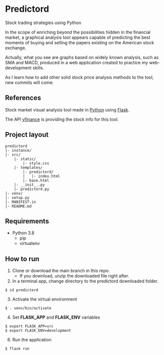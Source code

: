 # Predictord

Stock trading strategies using Python

In the scope of enriching beyond the possibilities hidden in the financial market, a graphical analysis tool appears capable of predicting the best moments of buying and selling the papers existing on the American stock exchange.

Actually, what you see are graphs based on widely known analysis, such as SMA and MACD, produced in a web application created to practice my web-development skills.

As I learn how to add other solid stock price analysis methods to the tool, new commits will come.

## References
Stock market visual analysis tool made in [Python](https://www.python.org/) using [Flask](https://flask.palletsprojects.com/en/1.1.x/).

The API [yfinance](https://pypi.org/project/yfinance/) is providing the stock info for this tool.

## Project layout
    predictord
    |- instance/
    |- src/
        |- static/
            |- style.css
        |- templates/
            |- predictord/
            |   |- index.html
            |- base.html
        |- __init__.py
        |- predictord.py
    |- venv/
    |- setup.py
    |- MANIFEST.in
    |- README.md

## Requirements

- Python 3.8
    - pip  
    - virtualenv

## How to run

1. Clone or download the main branch in this repo.
    - If you download, unzip the downloaded file right after.
2. In a terminal app, change directory to the predictord downloaded folder.
```
$ cd predictord
```
3. Activate the virtual environment
```
$ . venv/bin/activate
```
4. Set **FLASK_APP** and **FLASK_ENV** variables
```
$ export FLASK_APP=src
$ export FLASK_ENV=development
```
6. Run the application
```
$ flask run
```
